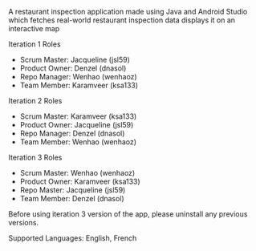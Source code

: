 A restaurant inspection application made using Java and Android Studio which fetches real-world restaurant inspection data displays it on an interactive map

Iteration 1 Roles

- Scrum Master: Jacqueline (jsl59)
- Product Owner: Denzel (dnasol)
- Repo Manager: Wenhao (wenhaoz)
- Team Member: Karamveer (ksa133)

Iteration 2 Roles

- Scrum Master: Karamveer (ksa133)
- Product Owner: Jacqueline (jsl59)
- Repo Manager: Denzel (dnasol)
- Team Member: Wenhao (wenhaoz)

Iteration 3 Roles
- Scrum Master: Wenhao (wenhaoz) 
- Product Owner: Karamveer (ksa133)
- Repo Master: Jacqueline (jsl59)
- Team Member: Denzel (dnasol)

Before using iteration 3 version of the app, please uninstall any previous versions.

Supported Languages: English, French

